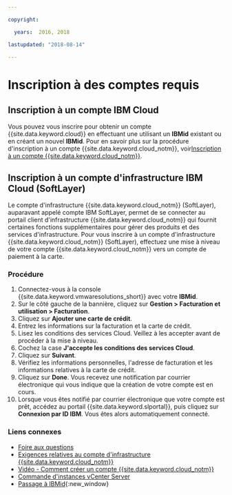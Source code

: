 ```yaml
---

copyright:

  years:  2016, 2018

lastupdated: "2018-08-14"

---
```


# Inscription à des comptes requis

## Inscription à un compte IBM Cloud

Vous pouvez vous inscrire pour obtenir un compte {{site.data.keyword.cloud}} en effectuant une utilisant un **IBMid** existant ou en créant un nouvel **IBMid**. Pour en savoir plus sur la procédure d'inscription à un compte {{site.data.keyword.cloud_notm}}, voir[Inscription à un compte {{site.data.keyword.cloud_notm}}](https://console.bluemix.net/docs/account/adminpublic.html#signing-up-for-ibm-cloud).

## Inscription à un compte d'infrastructure IBM Cloud (SoftLayer)

Le compte d'infrastructure {{site.data.keyword.cloud_notm}} (SoftLayer), auparavant appelé compte IBM SoftLayer, permet de se connecter au portail client d'infrastructure {{site.data.keyword.cloud_notm}} qui fournit certaines fonctions supplémentaires pour gérer des produits et des services d'infrastructure. Pour vous inscrire à un compte d'infrastructure {{site.data.keyword.cloud_notm}} (SoftLayer), effectuez une mise à niveau de votre compte {{site.data.keyword.cloud_notm}} vers un compte de paiement à la carte.

### Procédure

1. Connectez-vous à la console {{site.data.keyword.vmwaresolutions_short}} avec votre **IBMid**.
2. Sur le côté gauche de la bannière, cliquez sur **Gestion > Facturation et utilisation > Facturation**.
3. Cliquez sur **Ajouter une carte de crédit**.
4. Entrez les informations sur la facturation et la carte de crédit.
5. Lisez les conditions des services Cloud. Veillez à les accepter avant de procéder à la mise à niveau.
6. Cochez la case **J'accepte les conditions des services Cloud**.
7. Cliquez sur **Suivant**.
8. Vérifiez les informations personnelles, l'adresse de facturation et les informations relatives à la carte de crédit.
9. Cliquez sur **Done**. Vous recevez une notification par courrier électronique qui vous indique que la création de votre compte est en cours.
10. Lorsque vous êtes notifié par courrier électronique que votre compte est prêt, accédez au portail {{site.data.keyword.slportal}}, puis cliquez sur **Connexion par ID IBM**.
    Vous êtes alors automatiquement connecté.

### Liens connexes

* [Foire aux questions](faq.html)
* [Exigences relatives au compte d'infrastructure {{site.data.keyword.cloud_notm}}](slaccountrequirement.html)
* [Vidéo - Comment créer un compte {{site.data.keyword.cloud_notm}}](https://www.youtube.com/watch?v=HBkY-Fs1d6E)
* [Commande d'instances vCenter Server](../vcenter/vc_orderinginstance.html)
* [Passage à IBMid](https://console.ng.bluemix.net/docs/admin/softlayerlink.html){:new_window}
